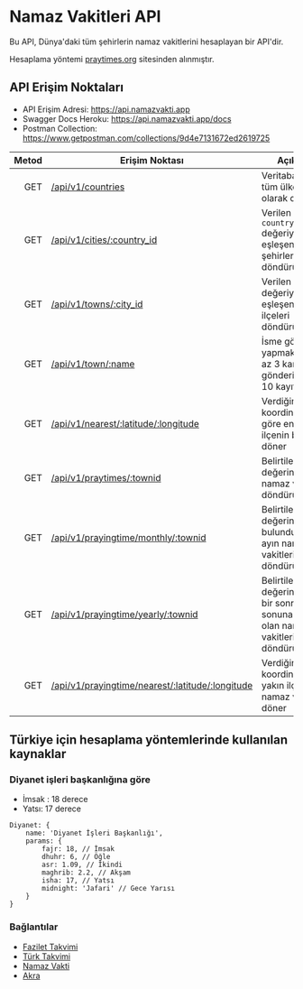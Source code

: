 # Namaz Vakitleri API

Bu API, Dünya'daki tüm şehirlerin namaz vakitlerini hesaplayan bir API'dir.

Hesaplama yöntemi [praytimes.org](http://praytimes.org/) sitesinden alınmıştır.

## API Erişim Noktaları

- API Erişim Adresi: https://api.namazvakti.app
- Swagger Docs Heroku: https://api.namazvakti.app/docs
- Postman Collection:
  https://www.getpostman.com/collections/9d4e7131672ed2619725

| Metod | Erişim Noktası                                                                                                                  | Açıklama                                                                                         |
| ----: | ------------------------------------------------------------------------------------------------------------------------------- | ------------------------------------------------------------------------------------------------ |
|   GET | [/api/v1/countries](https://api.namazvakti.app/api/v1/countries)                                                                | Veritabanındaki tüm ülkeleri dizi olarak döndürür.                                               |
|   GET | [/api/v1/cities/:country_id](https://api.namazvakti.app/api/v1/cities/225)                                                      | Verilen `country_id` değeriyle eşleşen tüm şehirleri döndürür.                                   |
|   GET | [/api/v1/towns/:city_id](https://api.namazvakti.app/api/v1/towns/2170)                                                          | Verilen `city_id` değeriyle eşleşen tüm ilçeleri döndürür.                                       |
|   GET | [/api/v1/town/:name](https://api.namazvakti.app/api/v1/town/İzm)                                                                | İsme göre arama yapmak için en az 3 karakter gönderilmelisiniz 10 kayıt döner                    |
|   GET | [/api/v1/nearest/:latitude/:longitude](https://api.namazvakti.app/api/v1/nearest/41.0247135/29.1039466)                         | Verdiğiniz koordinatlara göre en yakın ilçenin bilgilerini döner                                 |
|   GET | [/api/v1/praytimes/:townid](https://api.namazvakti.app/api/v1/praytimes/108812)                                                 | Belirtilen `townid` değerine göre namaz vakitlerini döndürür                                     |
|   GET | [/api/v1/prayingtime/monthly/:townid](https://api.namazvakti.app/api/v1/prayingtime/monthly/108812)                             | Belirtilen `townid` değerine göre bulunduğumuz ayın namaz vakitlerini döndürür                   |
|   GET | [/api/v1/prayingtime/yearly/:townid](https://api.namazvakti.app/api/v1/prayingtime/yearly/108812)                               | Belirtilen `townid` değerine göre bir sonraki yılın sonuna kadar olan namaz vakitlerini döndürür |
|   GET | [/api/v1/prayingtime/nearest/:latitude/:longitude](https://api.namazvakti.app/api/v1/prayingtime/nearest/41.0247135/29.1039466) | Verdiğiniz koordinatlara en yakın ilçenin namaz vakitlerini döner                                |

## Türkiye için hesaplama yöntemlerinde kullanılan kaynaklar

### Diyanet işleri başkanlığına göre

- İmsak : 18 derece
- Yatsı: 17 derece

```
Diyanet: {
    name: 'Diyanet İşleri Başkanlığı',
    params: {
        fajr: 18, // İmsak
        dhuhr: 6, // Öğle
        asr: 1.09, // İkindi
        maghrib: 2.2, // Akşam
        isha: 17, // Yatsı
        midnight: 'Jafari' // Gece Yarısı
    }
}
```

### Bağlantılar

- [Fazilet Takvimi](https://fazilettakvimi.com/sual-ve-cevaplar/14/)
- [Türk Takvimi](https://www.turktakvim.com/index.php?link=html/muhim_tenbih.html)
- [Namaz Vakti](https://www.namazvakti.com/tr.1.pdf)
- [Akra](https://akra.media/Araclar/NamazVakti)
